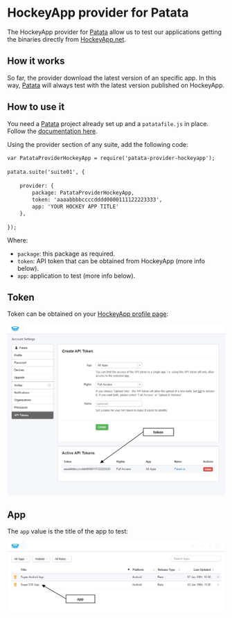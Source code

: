 # HockeyApp provider for Patata

The HockeyApp provider for [Patata](http://patata.io) allow us to test our applications getting the binaries directly from [HockeyApp.net](http://hockeyApp.net).

## How it works

So far, the provider download the latest version of an specific app. In this way, [Patata](http://patata.io) will always test with the latest version published on HockeyApp.

## How to use it

You need a [Patata](https://bitbucket.org/patataio/patata/overview) project already set up and a ```patatafile.js``` in place. Follow the [documentation here](https://bitbucket.org/patataio/patata/overview).

Using the provider section of any suite, add the following code:

```
var PatataProviderHockeyApp = require('patata-provider-hockeyapp');

patata.suite('suite01', {

    provider: {
        package: PatataProviderHockeyApp,
        token: 'aaaabbbbccccdddd0000111122223333',
        app: 'YOUR HOCKEY APP TITLE'
    },
        
});
```

Where:

- ```package```: this package as required.
- ```token```: API token that can be obtained from HockeyApp (more info below).
- ```app```: application to test (more info below).

## Token

Token can be obtained on your [HockeyApp profile page](https://rink.hockeyapp.net/manage/auth_tokens):

![HockeyApp token](doc/hockeyapp-token.jpg)

## App

The ```app``` value is the title of the app to test:

![HockeyApp token](doc/hockeyapp-app.jpg)